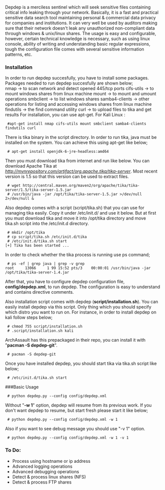 
Depdep is a merciless sentinel which will seek sensitive files containing critical info leaking through your network. Basically, it is a fast and practical sensitive data search tool maintaining personal & commercial data privacy for companies and institutions. It can very well be used by auditors making sure that their network doesn't leak any unauthorized non-compliant data through windows & unix/linux shares.
The usage is easy and configurable, however, certain technical knowledge is necessary, such as using linux console, ability of writing and understanding basic regular expressions, tough the configuration file comes with several sensitive information patterns, etc.  

### Installation
In order to run depdep succesfully, you have to install some packages. Packages needed to run depdep succesfully are shown below;  
nmap -> to scan network and detect opened 445/tcp ports
cifs-utils -> to mount windows shares from linux machine
mount -> to mount and umount operations
smbclient -> to list windows shares
samba4-clients -> other operations for listing and accessing windows shares from linux machine
findutils -> the find command utility
curl -> to upload files to tika and get results
For installation, you can use apt-get. For Kali Linux :

```
 #apt-get install nmap cifs-utils mount smbclient samba4-clients findutils curl
```

There is tika binary in the script directory. In order to run tika, java must be installed on the system. You can achieve this using apt-get like below;  
```
 # apt-get install openjdk-6-jre-headless:amd64
```
Then you must download tika from internet and run like below. You can download Apache Tika at *http://mvnrepository.com/artifact/org.apache.tika/tika-server*. Most recent version is 1.5 so that this version can be used to extract files. 
```
 # wget http://central.maven.org/maven2/org/apache/tika/tika-server/1.5/tika-server-1.5.jar  
 # /usr/bin/java -jar /opt/tika/tika-server-1.5.jar >/dev/null 2>/dev/null &  
```
Also depdep comes with a script (script/tika.sh) that you can use for managing tika easily. Copy it under /etc/init.d/ and use it below. But at first you must download tika and move it into /opt/tika directory and move tika.sh script into the /etc/init.d directory.  
```
 # mkdir /opt/tika  
 # cp script/tika.sh /etc/init.d/tika  
 # /etc/init.d/tika.sh start  
[+] Tika has been started ...  
```

In order to check whether the tika process is running use ps command;
```
 # ps -ef | grep java | grep -v grep
root     13066     1 99 15:52 pts/3    00:00:01 /usr/bin/java -jar /opt/tika/tika-server-1.4.jar
```
After that, you have to configure depdep configuration file, **config/depdep.xml**, to run depdep. The configuration is easy to understand and contains directive comments.

Also installation script comes with depdep (**script/installation.sh**). You can easily install depdep via this script. Only thing which you should specify which distro you want to run on. For instance, in order to install depdep on kali follow steps below;  
```
 # chmod 755 script/installation.sh  
 # .script/installation.sh kali  
```

 ArchAssault has this prepackaged in their repo, you can install it with "**pacman -S depdep-git**".
```
 # pacman -S depdep-git  
```
Once you have installed depdep, you should start tika via tika.sh script like below;
```
 # /etc/init.d/tika.sh start
```

###Basic Usage

```
 # python depdep.py --config config/depdep.xml
```
Without "**-w 1**" option, depdep will resume from its previous work. If you don't want depdep to resume, but start fresh please start it like below;
```
 # python depdep.py --config config/depdep.xml -w 1
```

Also if you want to see debug message you should use "-v 1" option. 
```
 # python depdep.py --config config/depdep.xml -w 1 -v 1
```

### To Do:
- Process using hostname or ip address
- Advanced logging operations
- Advanced debugging operations
- Detect & process linux shares (NFS)
- Detect & process FTP shares 


